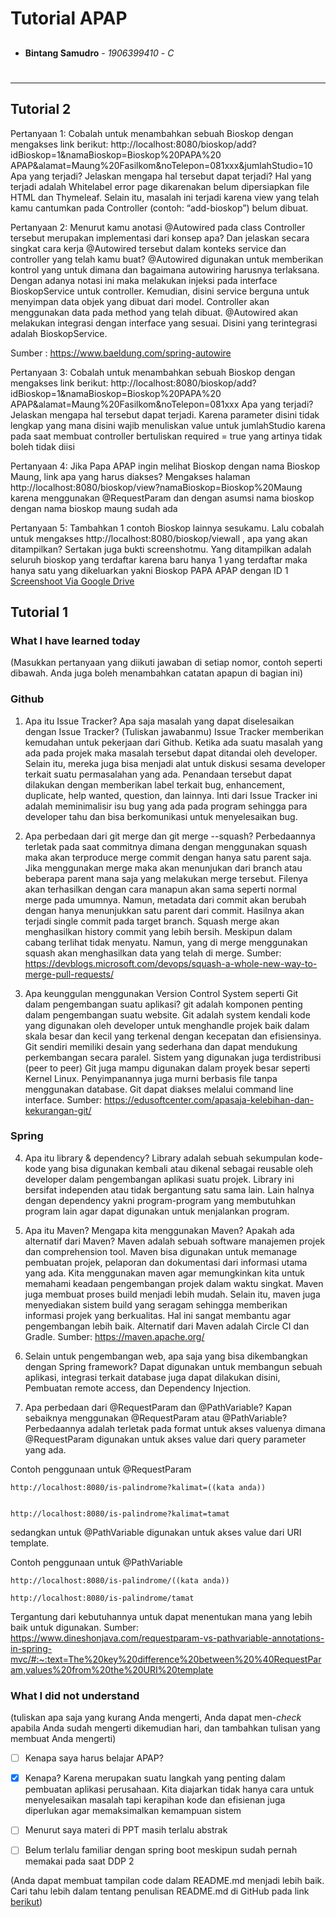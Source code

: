 # Tutorial APAP

## 

* **Bintang Samudro** - *1906399410* - *C*

#

---


## Tutorial 2
Pertanyaan 1: Cobalah untuk menambahkan sebuah Bioskop dengan mengakses link berikut:
http://localhost:8080/bioskop/add?idBioskop=1&namaBioskop=Bioskop%20PAPA%20
APAP&alamat=Maung%20Fasilkom&noTelepon=081xxx&jumlahStudio=10 Apa yang
terjadi? Jelaskan mengapa hal tersebut dapat terjadi?
Hal yang terjadi adalah Whitelabel error page dikarenakan belum dipersiapkan 
file HTML dan Thymeleaf. Selain itu, masalah ini terjadi karena view yang telah kamu 
cantumkan pada Controller (contoh: “add-bioskop”) belum dibuat.

Pertanyaan 2: Menurut kamu anotasi @Autowired pada class Controller tersebut
merupakan implementasi dari konsep apa? Dan jelaskan secara singkat cara kerja
@Autowired tersebut dalam konteks service dan controller yang telah kamu buat?
@Autowired digunakan untuk memberikan kontrol yang untuk dimana dan bagaimana autowiring harusnya 
terlaksana. Dengan adanya notasi ini maka melakukan injeksi pada interface BioskopService untuk controller.
Kemudian, disini service berguna untuk menyimpan data objek yang dibuat dari model. Controller akan menggunakan
data pada method yang telah dibuat. @Autowired akan melakukan integrasi dengan interface yang sesuai. Disini
yang terintegrasi adalah BioskopService. 

Sumber : https://www.baeldung.com/spring-autowire

Pertanyaan 3: Cobalah untuk menambahkan sebuah Bioskop dengan mengakses link
berikut:
http://localhost:8080/bioskop/add?idBioskop=1&namaBioskop=Bioskop%20PAPA%20
APAP&alamat=Maung%20Fasilkom&noTelepon=081xxx Apa yang terjadi? Jelaskan
mengapa hal tersebut dapat terjadi.
Karena parameter disini tidak lengkap yang mana disini wajib menuliskan value untuk jumlahStudio
karena pada saat membuat controller bertuliskan required = true yang artinya tidak boleh tidak
diisi

Pertanyaan 4: Jika Papa APAP ingin melihat Bioskop dengan nama Bioskop Maung,
link apa yang harus diakses?
Mengakses halaman http://localhost:8080/bioskop/view?namaBioskop=Bioskop%20Maung
karena menggunakan @RequestParam dan dengan asumsi nama bioskop dengan nama bioskop maung sudah ada

Pertanyaan 5: Tambahkan 1 contoh Bioskop lainnya sesukamu. Lalu cobalah untuk
mengakses http://localhost:8080/bioskop/viewall , apa yang akan ditampilkan? Sertakan
juga bukti screenshotmu.
Yang ditampilkan adalah seluruh bioskop yang terdaftar karena baru hanya 1 yang 
terdaftar maka hanya satu yang dikeluarkan yakni Bioskop PAPA APAP dengan ID 1
[Screenshoot Via Google Drive](https://drive.google.com/file/d/1HZhcVeKJfMBAKPg-lDPBNGHSjL5_Jr6h/view?usp=sharing)

## Tutorial 1
### What I have learned today
(Masukkan pertanyaan yang diikuti jawaban di setiap nomor, contoh seperti dibawah. Anda
juga boleh menambahkan catatan apapun di bagian ini)
### Github
1. Apa itu Issue Tracker? Apa saja masalah yang dapat diselesaikan dengan Issue Tracker?
(Tuliskan jawabanmu)
Issue Tracker memberikan kemudahan untuk pekerjaan dari Github. Ketika ada suatu masalah
yang ada pada projek maka masalah tersebut dapat ditandai oleh developer. Selain itu, mereka juga bisa 
menjadi alat untuk diskusi sesama developer terkait suatu permasalahan yang ada. Penandaan tersebut dapat
dilakukan dengan memberikan label terkait bug, enhancement, duplicate, help wanted, question, dan lainnya.
Inti dari Issue Tracker ini adalah meminimalisir isu bug yang ada pada program sehingga para developer tahu
dan bisa berkomunikasi untuk menyelesaikan bug. 


2. Apa perbedaan dari git merge dan git merge --squash?
Perbedaannya terletak pada saat commitnya dimana dengan menggunakan squash maka akan terproduce merge commit
dengan hanya satu parent saja. Jika menggunakan merge maka akan menunjukan dari branch atau beberapa parent mana 
saja yang melakukan merge tersebut. Filenya akan terhasilkan dengan cara manapun akan sama seperti normal merge pada umumnya. 
Namun, metadata dari commit akan berubah dengan hanya menunjukkan satu parent dari commit. Hasilnya akan terjadi single commit pada
target branch. Squash merge akan menghasilkan history commit yang lebih bersih. Meskipun dalam cabang terlihat tidak menyatu. Namun,
yang di merge menggunakan squash akan menghasilkan data yang telah di merge. 
Sumber: https://devblogs.microsoft.com/devops/squash-a-whole-new-way-to-merge-pull-requests/

3. Apa keunggulan menggunakan Version Control System seperti Git dalam pengembangan
suatu aplikasi?
git adalah komponen penting dalam pengembangan suatu website. Git adalah system kendali kode yang
digunakan oleh developer untuk menghandle projek baik dalam skala besar dan kecil yang terkenal
dengan kecepatan dan efisiensinya. Git sendiri memiliki desain yang sederhana dan dapat mendukung
perkembangan secara paralel. Sistem yang digunakan juga terdistribusi (peer to peer) Git juga mampu
digunakan dalam proyek besar seperti Kernel Linux. Penyimpanannya juga murni berbasis file tanpa menggunakan
database. Git dapat diakses melalui command line interface.
Sumber: https://edusoftcenter.com/apasaja-kelebihan-dan-kekurangan-git/

### Spring
4. Apa itu library & dependency?
Library adalah sebuah sekumpulan kode-kode yang bisa digunakan kembali atau dikenal sebagai reusable oleh
developer dalam pengembangan aplikasi suatu projek. Library ini bersifat independen atau tidak bergantung
satu sama lain. Lain halnya dengan dependency yakni program-program yang membutuhkan program lain agar
dapat digunakan untuk menjalankan program.  

5. Apa itu Maven? Mengapa kita menggunakan Maven? Apakah ada alternatif dari Maven?
Maven adalah sebuah software manajemen projek dan comprehension tool. Maven bisa digunakan untuk memanage
pembuatan projek, pelaporan dan dokumentasi dari informasi utama yang ada. Kita menggunakan maven agar
memungkinkan kita untuk memahami keadaan pengembangan projek dalam waktu singkat. Maven juga membuat proses
build menjadi lebih mudah. Selain itu, maven juga menyediakan sistem build yang seragam sehingga memberikan
informasi projek yang berkualitas. Hal ini sangat membantu agar pengembangan lebih baik. Alternatif dari
Maven adalah Circle CI dan Gradle.
Sumber: https://maven.apache.org/

6. Selain untuk pengembangan web, apa saja yang bisa dikembangkan dengan Spring
framework?
Dapat digunakan untuk membangun sebuah aplikasi, integrasi terkait database juga dapat dilakukan disini, Pembuatan
remote access, dan Dependency Injection.

7. Apa perbedaan dari @RequestParam dan @PathVariable? Kapan sebaiknya
menggunakan @RequestParam atau @PathVariable?
Perbedaannya adalah terletak pada format untuk akses valuenya dimana @RequestParam digunakan untuk akses value
dari query parameter yang ada. 

Contoh penggunaan untuk @RequestParam

```
http://localhost:8080/is-palindrome?kalimat=((kata anda))


http://localhost:8080/is-palindrome?kalimat=tamat
```

sedangkan untuk @PathVariable digunakan untuk akses value dari URI template. 

Contoh penggunaan untuk @PathVariable

```
http://localhost:8080/is-palindrome/((kata anda))

http://localhost:8080/is-palindrome/tamat

```

Tergantung dari kebutuhannya untuk dapat menentukan mana yang lebih baik untuk digunakan.
Sumber:
https://www.dineshonjava.com/requestparam-vs-pathvariable-annotations-in-spring-mvc/#:~:text=The%20key%20difference%20between%20%40RequestParam,values%20from%20the%20URI%20template



### What I did not understand
(tuliskan apa saja yang kurang Anda mengerti, Anda dapat men-_check_ apabila Anda
sudah mengerti dikemudian hari, dan tambahkan tulisan yang membuat Anda mengerti)
- [ ] Kenapa saya harus belajar APAP?
- [x] Kenapa?
Karena merupakan suatu langkah yang penting dalam pembuatan aplikasi perusahaan. Kita diajarkan tidak
hanya cara untuk menyelesaikan masalah tapi kerapihan kode dan efisienan juga diperlukan agar memaksimalkan
kemampuan sistem

- [ ] Menurut saya materi di PPT masih terlalu abstrak
- [ ] Belum terlalu familiar dengan spring boot meskipun sudah pernah memakai pada saat DDP 2

(Anda dapat membuat tampilan code dalam README.md menjadi lebih baik. Cari tahu
lebih dalam tentang penulisan README.md di GitHub pada link
[berikut](https://help.github.com/en/articles/basic-writing-and-formatting-syntax))
